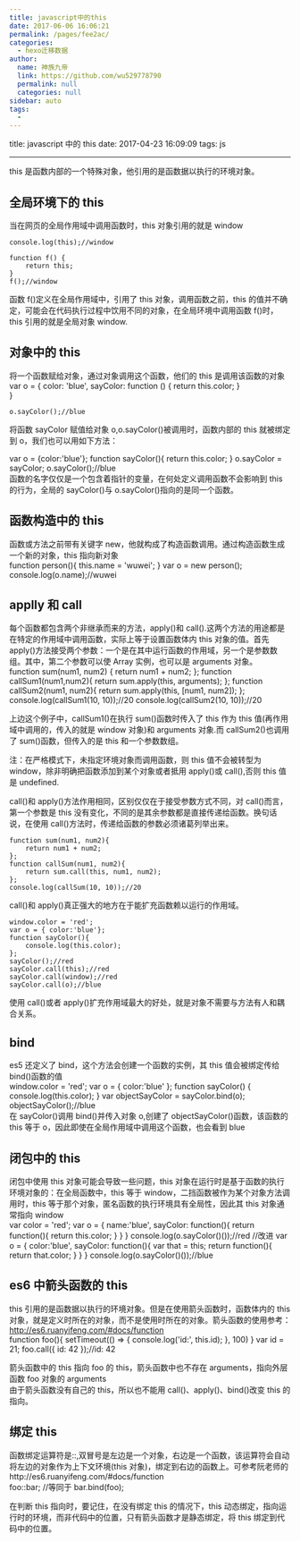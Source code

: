 ```yaml
---
title: javascript中的this
date: 2017-06-06 16:06:21
permalink: /pages/fee2ac/
categories:
  - hexo迁移数据
author:
  name: 神族九帝
  link: https://github.com/wu529778790
  permalink: null
  categories: null
sidebar: auto
tags:
  -
---
```


title: javascript 中的 this
date: 2017-04-23 16:09:09
tags: js

---

this 是函数内部的一个特殊对象，他引用的是函数据以执行的环境对象。

<!--more-->

## 全局环境下的 this

当在网页的全局作用域中调用函数时，this 对象引用的就是 window

    console.log(this);//window

    function f() {
        return this;
    }
    f();//window

函数 f()定义在全局作用域中，引用了 this 对象，调用函数之前，this 的值并不确定，可能会在代码执行过程中饮用不同的对象，在全局环境中调用函数 f()时，this 引用的就是全局对象 window.

## 对象中的 this

将一个函数赋给对象，通过对象调用这个函数，他们的 this 是调用该函数的对象  
 var o = {
color: 'blue',
sayColor: function () {
return this.color;
}  
 }

    o.sayColor();//blue

将函数 sayColor 赋值给对象 o,o.sayColor()被调用时，函数内部的 this 就被绑定到 o，我们也可以用如下方法：
  
 var o = {color:'blue'};
function sayColor(){
return this.color;
}
o.sayColor = sayColor;
o.sayColor();//blue  
函数的名字仅仅是一个包含着指针的变量，在何处定义调用函数不会影响到 this 的行为，全局的 sayColor()与 o.sayColor()指向的是同一个函数。

## 函数构造中的 this

函数或方法之前带有关键字 new，他就构成了构造函数调用。通过构造函数生成一个新的对象，this 指向新对象  
 function person(){
this.name = 'wuwei';
}
var o = new person();
console.log(o.name);//wuwei

## applly 和 call

每个函数都包含两个非继承而来的方法，apply()和 call().这两个方法的用途都是在特定的作用域中调用函数，实际上等于设置函数体内 this 对象的值。首先 apply()方法接受两个参数：一个是在其中运行函数的作用域，另一个是参数数组。其中，第二个参数可以使 Array 实例，也可以是 arguments 对象。  
 function sum(num1, num2) {
return num1 + num2;
};
function callSum1(num1,num2){
return sum.apply(this, arguments);
};
function callSum2(num1, num2){
return sum.apply(this, [num1, num2]);
};
console.log(callSum1(10, 10));//20
console.log(callSum2(10, 10));//20
  
上边这个例子中，callSum1()在执行 sum()函数时传入了 this 作为 this 值(再作用域中调用的，传入的就是 window 对象)和 arguments 对象.而 callSum2()也调用了 sum()函数，但传入的是 this 和一个参数数组。

注：在严格模式下，未指定环境对象而调用函数，则 this 值不会被转型为 window，除非明确把函数添加到某个对象或者抵用 apply()或 call(),否则 this 值是 undefined.

call()和 apply()方法作用相同，区别仅仅在于接受参数方式不同，对 call()而言，第一个参数是 this 没有变化，不同的是其余参数都是直接传递给函数。换句话说，在使用 call()方法时，传递给函数的参数必须诸葛列举出来。

    function sum(num1, num2){
        return num1 + num2;
    };
    function callSum(num1, num2){
        return sum.call(this, num1, num2);
    };
    console.log(callSum(10, 10));//20

call()和 apply()真正强大的地方在于能扩充函数赖以运行的作用域。

    window.color = 'red';
    var o = { color:'blue'};
    function sayColor(){
        console.log(this.color);
    };
    sayColor();//red
    sayColor.call(this);//red
    sayColor.call(window);//red
    sayColor.call(o);//blue

使用 call()或者 apply()扩充作用域最大的好处，就是对象不需要与方法有人和耦合关系。

## bind

es5 还定义了 bind，这个方法会创建一个函数的实例，其 this 值会被绑定传给 bind()函数的值  
 window.color = 'red';
var o = { color:'blue' };
function sayColor() {
console.log(this.color);
}
var objectSayColor = sayColor.bind(o);
objectSayColor();//blue  
在 sayColor()调用 bind()并传入对象 o,创建了 objectSayColor()函数，该函数的 this 等于 o，因此即使在全局作用域中调用这个函数，也会看到 blue

## 闭包中的 this

闭包中使用 this 对象可能会导致一些问题，this 对象在运行时是基于函数的执行环境对象的：在全局函数中，this 等于 window，二挡函数被作为某个对象方法调用时，this 等于那个对象，匿名函数的执行环境具有全局性，因此其 this 对象通常指向 window  
 var color = 'red';
var o = {
name:'blue',
sayColor: function(){
return function(){
return this.color;
}
}
}
console.log(o.sayColor()());//red
//改进
var o = {
color:'blue',
sayColor: function(){
var that = this;
return function(){
return that.color;
}
}
}
console.log(o.sayColor()());//blue

## es6 中箭头函数的 this

this 引用的是函数据以执行的环境对象。但是在使用箭头函数时，函数体内的 this 对象，就是定义时所在的对象，而不是使用时所在的对象。箭头函数的使用参考：http://es6.ruanyifeng.com/#docs/function  
 function foo(){
setTimeout(() => {
console.log('id:', this.id);
}, 100)
}
var id = 21;
foo.call({ id: 42 });//id: 42

箭头函数中的 this 指向 foo 的 this，箭头函数中也不存在 arguments，指向外层函数 foo 对象的 arguments  
由于箭头函数没有自己的 this，所以也不能用 call()、apply()、bind()改变 this 的指向。

## 绑定 this

函数绑定运算符是::,双冒号是左边是一个对象，右边是一个函数，该运算符会自动将左边的对象作为上下文环境(this 对象)，绑定到右边的函数上。可参考阮老师的http://es6.ruanyifeng.com/#docs/function  
 foo::bar;
//等同于
bar.bind(foo);

在判断 this 指向时，要记住，在没有绑定 this 的情况下，this 动态绑定，指向运行时的环境，而非代码中的位置，只有箭头函数才是静态绑定，将 this 绑定到代码中的位置。
